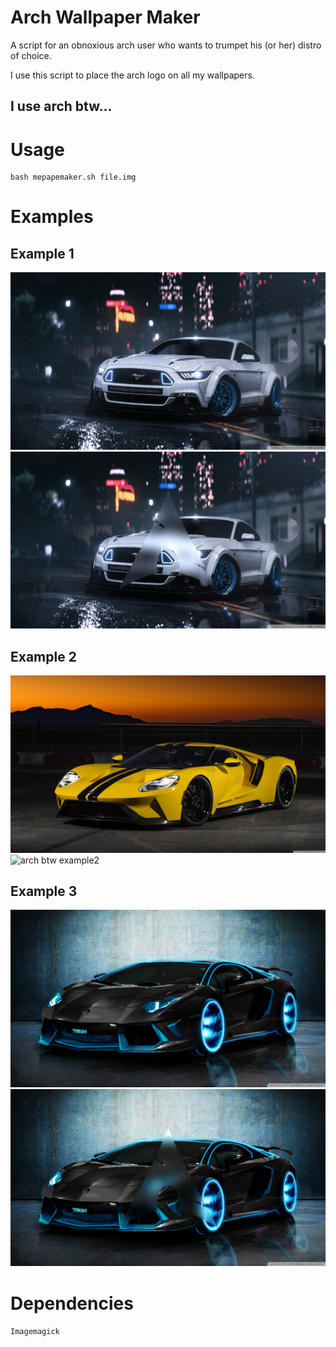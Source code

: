 # Arch Wallpaper Maker

A script for an obnoxious arch user who wants to trumpet his (or her) distro
of choice.

I use this script to place the arch logo on all my wallpapers.

## I use arch btw...

# Usage

```
bash mepapemaker.sh file.img
```

# Examples

## Example 1
![example1](examples/example1.jpg)
![arch btw example1](examples/arch_btw_example1.jpg)

## Example 2
![example2](examples/example2.jpg)
![arch btw example2](examples/arch_btw_examplew.jpg)

## Example 3
![example3](examples/example3.jpg)
![arch btw example3](examples/arch_btw_example3.jpg)

# Dependencies

```Imagemagick```
